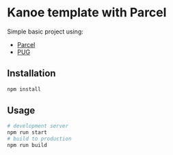 # Kanoe template with Parcel

Simple basic project using:

- [Parcel](https://github.com/parcel-bundler/parcel)
- [PUG](https://github.com/pugjs/pug)

## Installation

```bash
npm install
```

## Usage

```bash
# development server
npm run start
# build to production
npm run build
```

